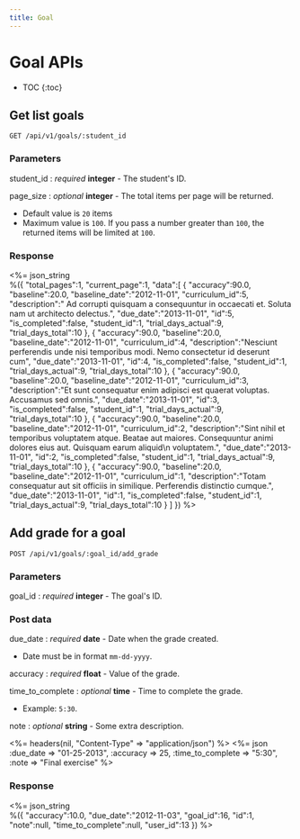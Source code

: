 ```yaml
---
title: Goal
---
```


<h1>Goal APIs</h1>

* TOC
{:toc}

## Get list goals

<pre><code>GET /api/v1/goals/:student_id</code></pre>

### Parameters

student_id
: _required_ **integer** - The student's ID.

page_size
: _optional_ **integer** - The total items per page will be returned.

  - Default value is `20` items
  - Maximum value is `100`. If you pass a number greater than `100`, the returned items will be limited at `100`.

### Response

<%= json_string \
  %({
      "total_pages":1,
      "current_page":1,
      "data":[
        {
           "accuracy":90.0,
           "baseline":20.0,
           "baseline_date":"2012-11-01",
           "curriculum_id":5,
           "description":" Ad corrupti quisquam a consequuntur in occaecati et. Soluta nam ut architecto delectus.",
           "due_date":"2013-11-01",
           "id":5,
           "is_completed":false,
           "student_id":1,
           "trial_days_actual":9,
           "trial_days_total":10
        },
        {
           "accuracy":90.0,
           "baseline":20.0,
           "baseline_date":"2012-11-01",
           "curriculum_id":4,
           "description":"Nesciunt perferendis unde nisi temporibus modi. Nemo consectetur id deserunt cum",
           "due_date":"2013-11-01",
           "id":4,
           "is_completed":false,
           "student_id":1,
           "trial_days_actual":9,
           "trial_days_total":10
        },
        {
           "accuracy":90.0,
           "baseline":20.0,
           "baseline_date":"2012-11-01",
           "curriculum_id":3,
           "description":"Et sunt consequatur enim adipisci est quaerat voluptas. Accusamus sed omnis.",
           "due_date":"2013-11-01",
           "id":3,
           "is_completed":false,
           "student_id":1,
           "trial_days_actual":9,
           "trial_days_total":10
        },
        {
           "accuracy":90.0,
           "baseline":20.0,
           "baseline_date":"2012-11-01",
           "curriculum_id":2,
           "description":"Sint nihil et temporibus voluptatem atque. Beatae aut maiores. Consequuntur animi dolores eius aut. Quisquam earum aliquid\n  voluptatem.",
           "due_date":"2013-11-01",
           "id":2,
           "is_completed":false,
           "student_id":1,
           "trial_days_actual":9,
           "trial_days_total":10
        },
        {
           "accuracy":90.0,
           "baseline":20.0,
           "baseline_date":"2012-11-01",
           "curriculum_id":1,
           "description":"Totam consequatur aut sit officiis in similique. Perferendis distinctio cumque.",
           "due_date":"2013-11-01",
           "id":1,
           "is_completed":false,
           "student_id":1,
           "trial_days_actual":9,
           "trial_days_total":10
        }
     ]
  })
%>

## Add grade for a goal

<pre><code>POST /api/v1/goals/:goal_id/add_grade</code></pre>

### Parameters

goal_id
: _required_ **integer** - The goal's ID.

### Post data

due_date
: _required_ **date** - Date when the grade created.
  
  - Date must be in format `mm-dd-yyyy`.

accuracy
: _required_ **float** - Value of the grade.

time_to_complete
: _optional_ **time** - Time to complete the grade.
  
  - Example: `5:30`.

note
: _optional_ **string** - Some extra description.

<%= headers(nil, "Content-Type" => "application/json") %>
<%= json \
  :due_date => "01-25-2013",
  :accuracy => 25,
  :time_to_complete => "5:30",
  :note => "Final exercise"
%>

### Response

<%= json_string \
  %({
     "accuracy":10.0,
     "due_date":"2012-11-03",
     "goal_id":16,
     "id":1,
     "note":null,
     "time_to_complete":null,
     "user_id":13
  })
%>